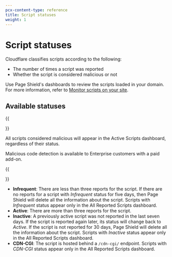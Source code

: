 ```yaml
---
pcx-content-type: reference
title: Script statuses
weight: 1
---
```


# Script statuses

Cloudflare classifies scripts according to the following:

* The number of times a script was reported
* Whether the script is considered malicious or not

Use Page Shield's dashboards to review the scripts loaded in your domain. For more information, refer to [Monitor scripts on your site](/page-shield/use-dashboard/monitor-scripts/).

## Available statuses 

{{<Aside type="note">}}

All scripts considered malicious will appear in the Active Scripts dashboard, regardless of their status. 

Malicious code detection is available to Enterprise customers with a paid add-on.

{{</Aside>}}

* **Infrequent**: There are less than three reports for the script. If there are no reports for a script with _Infrequent_ status for five days, then Page Shield will delete all the information about the script. Scripts with _Infrequent_ status appear only in the All Reported Scripts dashboard.
* **Active**: There are more than three reports for the script.
* **Inactive**: A previously active script was not reported in the last seven days. If the script is reported again later, its status will change back to _Active_. If the script is not reported for 30 days, Page Shield will delete all the information about the script. Scripts with _Inactive_ status appear only in the All Reported Scripts dashboard.
* **CDN-CGI**: The script is hosted behind a `/cdn-cgi/` endpoint. Scripts with _CDN-CGI_ status appear only in the All Reported Scripts dashboard.
